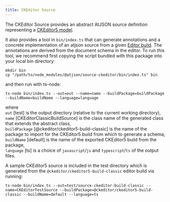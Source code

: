 ```yaml
---
title: CKEditor Source
---
```


The CKEditor Source provides an abstract AtJSON source definition representing a [CKEditor5 model](https://ckeditor.com/docs/ckeditor5/latest/api/module_engine_model_model-Model.html).

It also provides a tool in `bin/index.ts` that can generate annotations and a concrete
implementation of an atjson source from a given [Editor build](https://ckeditor.com/docs/ckeditor5/latest/api/module_core_editor_editor-Editor.html). The annotations are
derived from the document schema in the editor. To run this tool, we recommend first copying the script bundled with this package into your local bin directory:

```
mkdir bin
cp "/path/to/node_modules/@atjson/source-ckeditor/bin/index.ts" bin

```

and then run with ts-node:

```
ts-node bin/index.ts --out=out --name=name --buildPackage=buildPackage --buildName=buildName --language=language
```

where\
`out` [test] is the output directory (relative to the current working directory),\
`name` [CKEditorClassicBuildSource] is the class name of the generated class that extends the abstract class,\
`buildPackage` [@ckeditor/ckeditor5-build-classic] is the name of the package to import for the CKEditor5 build from which to generate a schema,\
`buildName` [default] is the name of the exported CKEditor5 build from the package,\
`language` [ts] is a choice of `javascript`/`js` and `typescript`/`ts` of the output files.

A sample CKEditor5 source is included in the test directory which is generated from
the `@ckeditor/ckeditor5-build-classic` editor build via running:

```
ts-node bin/index.ts --out=test/source-ckeditor-build-classic --name=CKEditorTestSource --buildPackage=@ckeditor/ckeditor5-build-classic --buildName=default --language=ts
```
